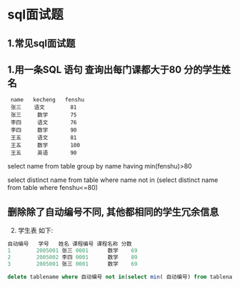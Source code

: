 # sql面试题
## 1.常见sql面试题

## 1.用一条SQL 语句 查询出每门课都大于80 分的学生姓名
```
 name   kecheng   fenshu
 张三    语文        81
 张三     数学       75
 李四     语文       76
 李四     数学       90
 王五     语文       81
 王五     数学       100
 王五     英语       90
```
select name from table group by name having min(fenshu)>80  

select distinct name from table where name not in (select distinct name from table where fenshu<=80)

## 删除除了自动编号不同, 其他都相同的学生冗余信息
2. 学生表 如下:
```sql
自动编号   学号   姓名 课程编号 课程名称 分数
1        2005001 张三 0001      数学    69
2        2005002 李四 0001      数学    89
3        2005001 张三 0001      数学    69

delete tablename where 自动编号 not in(select min( 自动编号) from tablename group by学号, 姓名, 课程编号, 课程名称, 分数)

```
